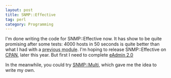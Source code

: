 ```yaml
---
layout: post
title: SNMP::Effective
tag: perl
category: Programming
---
```


I'm done writing the code for SNMP::Effective now. It has show to be
quite promising after some tests: 4000 hosts in 50 seconds is quite better
than what I had with a <acronym title="1.8 hosts pr second">previous
module</acronym>. I'm hoping to release SNMP::Effective on
[CPAN](http://cpan.org), later this year. But first I need to
complete [eAdmin 2.0](http://www.google.com/search?q=eadmin%20eidolon%20as)

In the meanwhile, you could try
[SNMP::Multi](http://search.cpan.org/~tpg/SNMP-Multi), which gave me the
idea to write my own.
